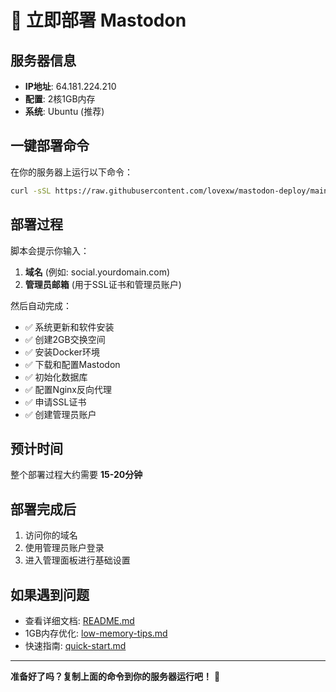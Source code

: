 # 🚀 立即部署 Mastodon

## 服务器信息
- **IP地址**: 64.181.224.210
- **配置**: 2核1GB内存
- **系统**: Ubuntu (推荐)

## 一键部署命令

在你的服务器上运行以下命令：

```bash
curl -sSL https://raw.githubusercontent.com/lovexw/mastodon-deploy/main/deploy.sh | sudo bash
```

## 部署过程

脚本会提示你输入：
1. **域名** (例如: social.yourdomain.com)
2. **管理员邮箱** (用于SSL证书和管理员账户)

然后自动完成：
- ✅ 系统更新和软件安装
- ✅ 创建2GB交换空间
- ✅ 安装Docker环境
- ✅ 下载和配置Mastodon
- ✅ 初始化数据库
- ✅ 配置Nginx反向代理
- ✅ 申请SSL证书
- ✅ 创建管理员账户

## 预计时间
整个部署过程大约需要 **15-20分钟**

## 部署完成后
1. 访问你的域名
2. 使用管理员账户登录
3. 进入管理面板进行基础设置

## 如果遇到问题
- 查看详细文档: [README.md](README.md)
- 1GB内存优化: [low-memory-tips.md](low-memory-tips.md)
- 快速指南: [quick-start.md](quick-start.md)

---

**准备好了吗？复制上面的命令到你的服务器运行吧！** 🎉
